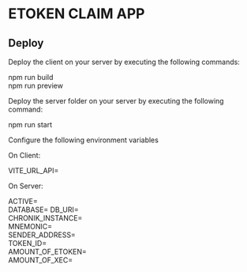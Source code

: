 # ETOKEN CLAIM APP

## Deploy

Deploy the client on your server by executing the following commands:

npm run build  
npm run preview

Deploy the server folder on your server by executing the following command:

npm run start

Configure the following environment variables

On Client:

VITE_URL_API=

On Server:

ACTIVE=  
DATABASE=
DB_URI=  
CHRONIK_INSTANCE=  
MNEMONIC=  
SENDER_ADDRESS=  
TOKEN_ID=  
AMOUNT_OF_ETOKEN=  
AMOUNT_OF_XEC=  